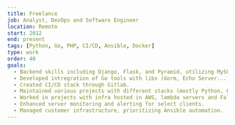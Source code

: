 ```yaml
---
title: Freelance
job: Analyst, DevOps and Software Engineer
location: Remote
start: 2012
end: present
tags: [Python, Go, PHP, CI/CD, Ansible, Docker]
type: work
order: 40
goals:
  - Backend skills including Django, Flask, and Pyramid, utilizing MySQL and PostgreSQL.
  - Developed intregration of Go tools with libs (Gorm, Echo Server...) for specific projects.
  - Created CI/CD stack through Gitlab.
  - Maintained various projects with different stacks (mostly Python, PHP and Go).
  - Worked in projects with infra hosted in AWS, lambda servers and Falcon Framework.
  - Enhanced server monitoring and alerting for select clients.
  - Managed customer infrastructure, prioritizing Ansible automation.
---
```


